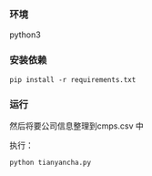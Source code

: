 ### 环境
python3

### 安装依赖

```
pip install -r requirements.txt
```

### 运行

然后将要公司信息整理到cmps.csv 中

执行：

```
python tianyancha.py
```